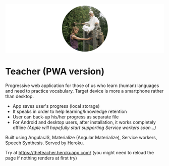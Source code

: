 ![theme img](https://raw.githubusercontent.com/okramovic/teacher-pwa/master/other_res/welcome2.png)

# Teacher (PWA version)

Progressive web application for those of us who learn (human) languages and need to practice vocabulary. Target device is more a smartphone rather than desktop.

* App saves user's progress (local storage)
* It speaks in order to help learning/knowledge retention
* User can back-up his/her progress as separate file
* For Android and desktop users, after installation, it works completely offline *(Apple will hopefully start supporting Service workers soon...)*


Built using AngularJS, Materialize (Angular Materialize), Service workers, Speech Synthesis. Served by Heroku.

Try at https://theteacher.herokuapp.com/   (you might need to reload the page if nothing renders at first try)
